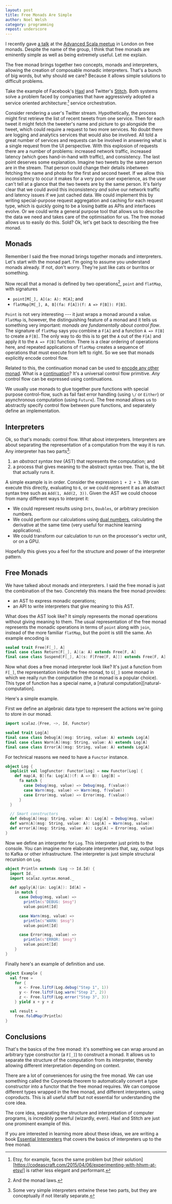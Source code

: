 ```yaml
---
layout: post
title: Free Monads Are Simple
author: Noel Welsh
category: programming
repost: underscore
---
```


I recently gave [a talk][slides] at the [Advanced Scala meetup][advanced-scala] in London on free monads. Despite the name of the group, I think that free monads are eminently simple as well as being extremely useful. Let me explain. 

<!-- break -->

The free monad brings together two concepts, monads and interpreters, allowing the creation of composable monadic interpreters. That's a bunch of big words, but why should we care? Because it allows simple solutions to difficult problems.

Take the example of Facebook's [Haxl][haxl] and Twitter's [Stitch][stitch]. Both systems solve a problem faced by companies that have aggressively adopted a service oriented architecture:[^etsy] service orchestration.

Consider rendering a user's Twitter stream. Hypothetically, the process might first retrieve the list of recent tweets from one service. Then for each tweet it might fetch the tweeter's name and picture to go alongside the tweet, which could require a request to two more services. No doubt there are logging and analytics services that would also be involved. All told a great number of services and requests can be involved in answering what is a single request from the UI perspective. With this explosion of requests there are a number of problems: increased network traffic, increased latency (which goes hand-in-hand with traffic), and consistency. The last point deserves some explanation. Imagine two tweets by the same person are in the stream. That person could change their details inbetween fetching the name and photo for the first and second tweet. If we allow this inconsistency to occur it makes for a very poor user experience, as the user can't tell at a glance that the two tweets are by the same person. It's fairly clear that we could avoid this inconsistency *and* solve our network traffic and latency issues if we just cached data. We could implement this by writing special-purpose request aggregation and caching for each request type, which is quickly going to be a losing battle as APIs and interfaces evolve. Or we could write a general purpose tool that allows us to describe the data we need and takes care of the optimisation for us. The free monad allows us to easily do this. Sold? Ok, let's get back to describing the free monad.

## Monads

Remember I said the free monad brings together monads and interpreters. Let's start with the monad part. I'm going to assume you understand monads already. If not, don't worry. They're just like cats or burritos or something.

Now recall that a monad is defined by two operations[^laws], `point` and `flatMap`, with signatures

- `point[M[_], A](a: A): M[A]`; and
- `flatMap[M[_], A, B](fa: F[A])(f: A => F[B]): F[B]`.

`Point` is not very interesting --- it just wraps a monad around a value. `FlatMap` is, however, the distinguishing feature of a monad and it tells us something very important: *monads are fundamentally about control flow*. The signature of `flatMap` says you combine a `F[A]` and a function `A => F[B]` to create a `F[B]`. The only way to do this is to get the `A` out of the `F[A]` and apply it to the `A => F[B]` function. There is a clear ordering of operations here, and repeated applications of `flatMap` creates a sequence of operations that must execute from left to right. So we see that monads explicitly encode control flow.

Related to this, the continuation monad can be used to [encode any other monad][continuation-monad]. What is a [continuation][continuation]? It's a universal control flow primitive. *Any* control flow can be expressed using continuations.

We usually use monads to glue together pure functions with special purpose control-flow, such as fail fast error handling (using `\/` or `Either`) or asynchronous computation (using `Future`). The free monad allows us to abstractly specify control flow between pure functions, and separately define an implementation.

## Interpreters

Ok, so that's monads: control flow. What about interpreters. Interpreters are about separating the representation of a computation from the way it is run. Any interpreter has two parts[^two-parts]:

1. an *abstract syntax tree* (AST) that represents the computation; and
2. a process that gives meaning to the abstract syntax tree. That is, the bit that actually runs it.

A simple example is in order. Consider the expression `1 + 2 + 3`. We can execute this directly, evaluating to `6`, or we could represent it as an abstract syntax tree such as `Add(1, Add(2, 3))`. Given the AST we could choose from many different ways to interpret it:

- We could represent results using `Ints`, `Doubles`, or arbitrary precision numbers.
- We could perform our calculations using [dual numbers][dual-numbers], calculating the derivative at the same time (very useful for machine learning applications).
- We could transform our calculation to run on the processor's vector unit, or on a GPU.

Hopefully this gives you a feel for the structure and power of the interpreter pattern.

## Free Monads

We have talked about monads and interpreters. I said the free monad is just the combination of the two. Concretely this means the free monad provides:

- an AST to express monadic operations;
- an API to write interpreters that give meaning to this AST.

What does the AST look like? It simply represents the monad operations without giving meaning to them. The usual representation of the free monad represents the monadic operations in terms of `point` along with `join`, instead of the more familiar `flatMap`, but the point is still the same. An example encoding is

~~~ scala
sealed trait Free[F[_], A]
final case class Return[F[_], A](a: A) extends Free[F, A]
final case class Suspend[F[_], A](s: F[Free[F, A]]) extends Free[F, A]
~~~

Now what does a free monad interpreter look like? It's just a function from `F[_]`, the representation inside the free monad, to `G[_]` some monad in which we really run the computation (the `Id` monad is a popular choice). This type of function has a special name, a [natural computation][natural-computation].

Here's a simple example.

First we define an algebraic data type to represent the actions we're going to store in our monad.

~~~ scala
import scalaz.{Free, ~>, Id, Functor}

sealed trait Log[A]
final case class Debug[A](msg: String, value: A) extends Log[A]
final case class Warn[A](msg: String, value: A) extends Log[A]
final case class Error[A](msg: String, value: A) extends Log[A]
~~~

For technical reasons we need to have a `Functor` instance.

~~~ scala
object Log {
  implicit val logFunctor: Functor[Log] = new Functor[Log] {
    def map[A, B](fa: Log[A])(f: A => B): Log[B] =
      fa match {
        case Debug(msg, value) => Debug(msg, f(value))
        case Warn(msg, value) => Warn(msg, f(value))
        case Error(msg, value) => Error(msg, f(value))
      }
  }

  // Smart constructors
  def debug[A](msg: String, value: A): Log[A] = Debug(msg, value)
  def warn[A](msg: String, value: A): Log[A] = Warn(msg, value)
  def error[A](msg: String, value: A): Log[A] = Error(msg, value)
}
~~~

Now we define an interpreter for `Log`. This interpreter just prints to the console. You can imagine more elaborate interpreters that, say, output logs to Kafka or other infrastructure. The interpreter is just simple structural recursion on `Log`.

~~~ scala
object Println extends (Log ~> Id.Id) {
  import Id._
  import scalaz.syntax.monad._

  def apply[A](in: Log[A]): Id[A] =
    in match {
      case Debug(msg, value) =>
        println(s"DEBUG: $msg")
        value.point[Id]

      case Warn(msg, value) =>
        println(s"WARN: $msg")
        value.point[Id]

      case Error(msg, value) =>
        println(s"ERROR: $msg")
        value.point[Id]
    }
}
~~~

Finally here's an example of definition and use.

~~~ scala
object Example {
  val free =
    for {
      x <- Free.liftF(Log.debug("Step 1", 1))
      y <- Free.liftF(Log.warn("Step 2", 2))
      z <- Free.liftF(Log.error("Step 3", 3))
    } yield x + y + z

  val result =
    free.foldMap(Println)
}
~~~

## Conclusions

That's the basics of the free monad: it's something we can wrap around an arbitrary type constructor (a `F[_]`) to construct a monad. It allows us to separate the structure of the computation from its interpreter, thereby allowing different interpretation depending on context.

There are a lot of conveniences for using the free monad. We can use something called the Coyoneda theorem to automatically convert a type constructor into a functor that the free monad requires. We can compose different types wrapped in the free monad, and different interpreters, using coproducts. This is all useful stuff but not essential for understanding the core idea.

The core idea, separating the structure and interpretation of computer programs, is incredibly powerful (wizardly, even). Haxl and Stitch are just one prominent example of this. 

If you are interested in learning more about these ideas, we are writing a book [Essential Interpreters][advanced-scala-scalaz] that covers the basics of interpreters up to the free monad.

[^etsy]: Etsy, for example, faces the same problem but [their solution][https://codeascraft.com/2015/04/06/experimenting-with-hhvm-at-etsy/] is rather less elegant and performant.
[^laws]: And the monad laws.
[^two-parts]: Some very simple interpreters entwine these two parts, but they are conceptually if not literally separate.

[advanced-scala-scalaz]: http://underscore.io/training/courses/advanced-scala-scalaz
[dual-numbers]: http://en.wikipedia.org/wiki/Dual_number
[natural-transformation]: http://docs.typelevel.org/api/scalaz/nightly/#scalaz.NaturalTransformation
[slides]: /assets/downloads/advanced-scala-2015-free-monads.pdf
[advanced-scala]: http://www.meetup.com/london-scala/events/220942615/
[haxl]: https://github.com/facebook/Haxl
[stitch]: https://www.youtube.com/watch?v=VVpmMfT8aYw
[continuation]: http://en.wikipedia.org/wiki/Continuation
[continuation-monad]: http://blog.sigfpe.com/2008/12/mother-of-all-monads.html
